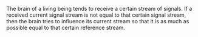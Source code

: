 The brain of a living being tends to receive a certain stream of signals. If a received current signal stream is not equal to that certain signal stream, then the brain tries to influence its current stream so that it is as much as possible equal to that certain reference stream.